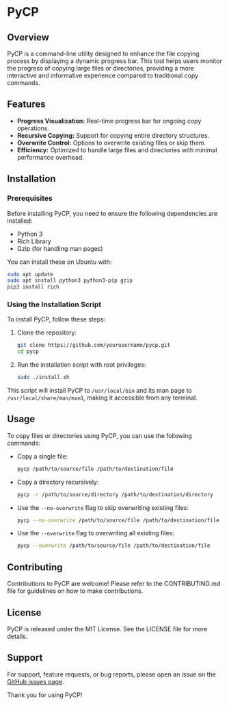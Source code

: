 
# PyCP

## Overview
PyCP is a command-line utility designed to enhance the file copying process by displaying a dynamic progress bar. This tool helps users monitor the progress of copying large files or directories, providing a more interactive and informative experience compared to traditional copy commands.


## Features
- **Progress Visualization:** Real-time progress bar for ongoing copy operations.
- **Recursive Copying:** Support for copying entire directory structures.
- **Overwrite Control:** Options to overwrite existing files or skip them.
- **Efficiency:** Optimized to handle large files and directories with minimal performance overhead.

## Installation

### Prerequisites
Before installing PyCP, you need to ensure the following dependencies are installed:
- Python 3
- Rich Library
- Gzip (for handling man pages)

You can install these on Ubuntu with:
```bash
sudo apt update
sudo apt install python3 python3-pip gzip
pip3 install rich
```

### Using the Installation Script
To install PyCP, follow these steps:

1. Clone the repository:
   ```bash
   git clone https://github.com/yourusername/pycp.git
   cd pycp
   ```

2. Run the installation script with root privileges:
   ```bash
   sudo ./install.sh
   ```

This script will install PyCP to `/usr/local/bin` and its man page to `/usr/local/share/man/man1`, making it accessible from any terminal.

## Usage
To copy files or directories using PyCP, you can use the following commands:

- Copy a single file:
  ```bash
  pycp /path/to/source/file /path/to/destination/file
  ```

- Copy a directory recursively:
  ```bash
  pycp -r /path/to/source/directory /path/to/destination/directory
  ```

- Use the `--no-overwrite` flag to skip overwriting existing files:
  ```bash
  pycp --no-overwrite /path/to/source/file /path/to/destination/file
  ```
- Use the `--overwrite` flag to overwriting all existing files:
  ```bash
  pycp --overwrite /path/to/source/file /path/to/destination/file

## Contributing
Contributions to PyCP are welcome! Please refer to the CONTRIBUTING.md file for guidelines on how to make contributions.

## License
PyCP is released under the MIT License. See the LICENSE file for more details.

## Support
For support, feature requests, or bug reports, please open an issue on the [GitHub issues page](https://github.com/yourusername/pycp/issues).

Thank you for using PyCP!
